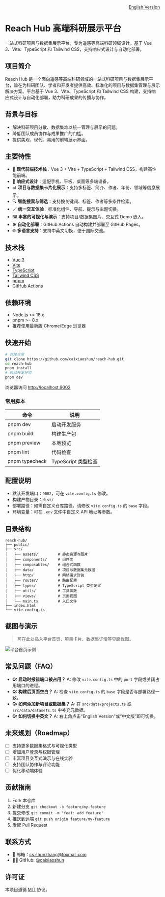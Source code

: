 <p align="right"><a href="./enREADME.md">English Version</a></p>

# Reach Hub 高端科研展示平台

一站式科研项目与数据集展示平台，专为遥感等高端科研领域设计。基于 Vue 3、Vite、TypeScript 和 Tailwind CSS，支持响应式设计与自动化部署。

## 项目简介
Reach Hub 是一个面向遥感等高端科研领域的一站式科研项目与数据集展示平台，旨在为科研团队、学者和开发者提供高效、标准化的项目与数据集管理与展示解决方案。平台基于 Vue 3、Vite、TypeScript 和 Tailwind CSS 构建，支持响应式设计与自动化部署，助力科研成果的传播与协作。

## 背景与目标
- 解决科研项目分散、数据集难以统一管理与展示的问题。
- 降低团队成员协作与成果推广的门槛。
- 提供美观、现代、易用的前端展示界面。

## 主要特性
- 🚀 **现代前端技术栈**：Vue 3 + Vite + TypeScript + Tailwind CSS，构建高性能前端。
- 📱 **响应式设计**：适配手机、平板、桌面等多端设备。
- 📊 **项目与数据集卡片化展示**：支持多标签、简介、作者、年份、领域等信息展示。
- 🔍 **智能搜索与筛选**：支持按关键词、标签、作者等多条件检索。
- 🪄 **统一交互体验**：标准化组件、导航、提示与主题切换。
- 🖼️ **丰富的可视化与演示**：支持项目/数据集图片、交互式 Demo 嵌入。
- ⚙️ **自动化部署**：GitHub Actions 自动构建并部署至 GitHub Pages。
- 🌐 **多语言支持**：支持中英文切换，便于国际交流。

## 技术栈
- [Vue 3](https://vuejs.org/)
- [Vite](https://vitejs.dev/)
- [TypeScript](https://www.typescriptlang.org/)
- [Tailwind CSS](https://tailwindcss.com/)
- [pnpm](https://pnpm.io/)
- [GitHub Actions](https://github.com/features/actions)

## 依赖环境
- Node.js >= 18.x
- pnpm >= 8.x
- 推荐使用最新版 Chrome/Edge 浏览器

## 快速开始
```bash
# 克隆仓库
git clone https://github.com/caixiaoshun/reach-hub.git
cd reach-hub
pnpm install
# 启动开发环境
pnpm dev
```
浏览器访问 [http://localhost:9002](http://localhost:9002)

### 常用脚本
| 命令                | 说明               |
|---------------------|--------------------|
| pnpm dev            | 启动开发服务       |
| pnpm build          | 构建生产包         |
| pnpm preview        | 本地预览           |
| pnpm lint           | 代码检查           |
| pnpm typecheck      | TypeScript 类型检查|

## 配置说明
- 默认开发端口：`9002`，可在 `vite.config.ts` 修改。
- 构建产物目录：`dist/`
- 部署路径：如需自定义仓库路径，请修改 `vite.config.ts` 的 `base` 字段。
- 环境变量：可在 `.env` 文件中自定义 API 地址等参数。

## 目录结构
```text
reach-hub/
├── public/
├── src/
│   ├── assets/         # 静态资源与图片
│   ├── components/     # 组件库
│   ├── composables/    # 组合式函数
│   ├── data/           # 项目与数据集元数据
│   ├── http/           # 网络请求封装
│   ├── router/         # 路由配置
│   ├── types/          # TypeScript 类型定义
│   ├── utils/          # 工具函数
│   ├── views/          # 页面视图
│   └── main.ts         # 入口文件
├── index.html
└── vite.config.ts
```

## 截图与演示
> 可在此处插入平台首页、项目卡片、数据集详情等界面截图。

![平台首页示例](./src/assets/imageUrl/home_bg.jpg)

## 常见问题（FAQ）
- **Q: 启动时报错端口被占用？**
  A: 修改 `vite.config.ts` 中的 `port` 字段或关闭占用端口的进程。
- **Q: 构建后页面空白？**
  A: 检查 `vite.config.ts` 的 `base` 字段是否与部署路径一致。
- **Q: 如何添加新项目或数据集？**
  A: 在 `src/data/projects.ts` 或 `src/data/datasets.ts` 中补充元数据。
- **Q: 如何切换中英文？**
  A: 右上角点击“English Version”或“中文版”即可切换。

## 未来规划（Roadmap）
- [ ] 支持更多数据集格式与可视化类型
- [ ] 增加用户登录与权限管理
- [ ] 丰富项目交互式演示与在线实验
- [ ] 支持团队协作与评论功能
- [ ] 优化移动端体验

## 贡献指南
1. Fork 本仓库
2. 新建分支 `git checkout -b feature/my-feature`
3. 提交修改 `git commit -m 'feat: add feature'`
4. 推送到远端 `git push origin feature/my-feature`
5. 发起 Pull Request

## 联系方式
- 📧 邮箱：[cs.shunzhang@foxmail.com](mailto:cs.shunzhang@foxmail.com)
- 🧑‍💻 GitHub: [@caixiaoshun](https://github.com/caixiaoshun)

## 许可证
本项目遵循 [MIT](LICENSE) 协议。
